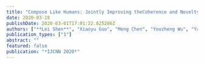```yaml
---
title: "Compose Like Humans: Jointly Improving theCoherence and Novelty for Modern Chinese PoetryGeneration"
date: 2020-03-18
publishDate: 2020-03-01T17:01:22.825286Z
authors: ["**Lei Shen**", "Xiaoyu Guo", "Meng Chen", "Youzheng Wu", "Yang Feng", "Xiaodong He", "Bowen Zhou"]
publication_types: ["1"]
abstract: ""
featured: false
publication: "*IJCNN 2020*"
---
```


